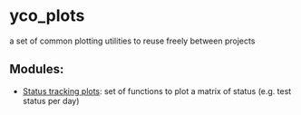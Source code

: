 # yco_plots
a set of common plotting utilities to reuse freely between projects

## Modules:
  * [Status tracking plots](https://github.com/ycouble/yco_plots/tree/master/test_status_tracking): set of functions to plot a matrix of status (e.g. test status per day)
